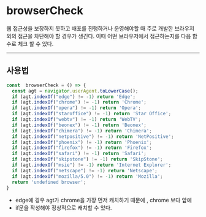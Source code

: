 # browserCheck
웹 접근성을 보장하지 못하고 배포를 진행하거나 운영해야할 때
주로 개발한 브라우저 외의 접근을 차단해야 할 경우가 생긴다.
이때 어떤 브라우저에서 접근하는지를 다음 함수로 체크 할 수 있다.
- - -

## 사용법
```javascript
const  browserCheck = () => {
  const agt = navigator.userAgent.toLowerCase();
  if (agt.indexOf("edge") != -1) return 'Edge';
  if (agt.indexOf("chrome") != -1) return 'Chrome';
  if (agt.indexOf("opera") != -1) return 'Opera';
  if (agt.indexOf("staroffice") != -1) return 'Star Office';
  if (agt.indexOf("webtv") != -1) return 'WebTV';
  if (agt.indexOf("beonex") != -1) return 'Beonex';
  if (agt.indexOf("chimera") != -1) return 'Chimera';
  if (agt.indexOf("netpositive") != -1) return 'NetPositive';
  if (agt.indexOf("phoenix") != -1) return 'Phoenix';
  if (agt.indexOf("firefox") != -1) return 'Firefox';
  if (agt.indexOf("safari") != -1) return 'Safari';
  if (agt.indexOf("skipstone") != -1) return 'SkipStone';
  if (agt.indexOf("msie") != -1) return 'Internet Explorer';
  if (agt.indexOf("netscape") != -1) return 'Netscape';
  if (agt.indexOf("mozilla/5.0") != -1) return 'Mozilla';
  return 'undefined browser';
}
```
* edge에 경우 agt가 chrome을 가장 먼저 캐치하기 때문에 , chrome 보다 앞에 
* if문을 작성해야 정상적으로 캐치할 수 있다.


